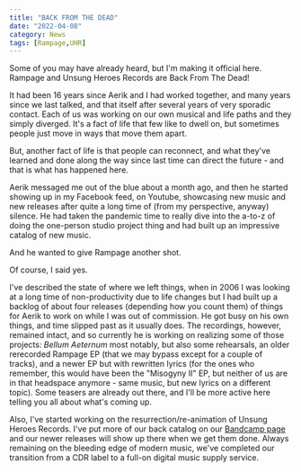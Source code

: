 ```yaml
---
title: "BACK FROM THE DEAD"
date: "2022-04-08"
category: News
tags: [Rampage,UHR]
---
```


Some of you may have already heard, but I'm making it official here. Rampage and Unsung Heroes Records are Back From The Dead!

It had been 16 years since Aerik and I had worked together, and many years since we last talked, and that itself after several years of very sporadic contact. Each of us was working on our own musical and life paths and they simply diverged. It's a fact of life that few like to dwell on, but sometimes people just move in ways that move them apart.

But, another fact of life is that people can reconnect, and what they've learned and done along the way since last time can direct the future - and that is what has happened here.

Aerik messaged me out of the blue about a month ago, and then he started showing up in my Facebook feed, on Youtube, showcasing new music and new releases after quite a long time of (from my perspective, anyway) silence. He had taken the pandemic time to really dive into the a-to-z of doing the one-person studio project thing and had built up an impressive catalog of new music.

And he wanted to give Rampage another shot.

Of course, I said yes.

I've described the state of where we left things, when in 2006 I was looking at a long time of non-productivity due to life changes but I had built up a backlog of about four releases (depending how you count them) of things for Aerik to work on while I was out of commission. He got busy on his own things, and time slipped past as it usually does. The recordings, however, remained intact, and so currently he is working on realizing some of those projects: _Bellum Aeternum_ most notably, but also some rehearsals, an older rerecorded Rampage EP (that we may bypass except for a couple of tracks), and a newer EP but with rewritten lyrics (for the ones who remember, this would have been the "Misogyny II" EP, but neither of us are in that headspace anymore - same music, but new lyrics on a different topic). Some teasers are already out there, and I'll be more active here telling you all about what's coming up.

Also, I've started working on the resurrection/re-animation of Unsung Heroes Records. I've put more of our back catalog on our [Bandcamp page](http://unsungheroesrecords.bandcamp.com) and our newer releases will show up there when we get them done. Always remaining on the bleeding edge of modern music, we've completed our transition from a CDR label to a full-on digital music supply service.